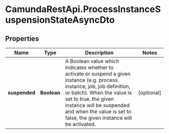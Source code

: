 # CamundaRestApi.ProcessInstanceSuspensionStateAsyncDto

## Properties
Name | Type | Description | Notes
------------ | ------------- | ------------- | -------------
**suspended** | **Boolean** | A Boolean value which indicates whether to activate or suspend a given instance  (e.g. process instance, job, job definition, or batch). When the value is set to true,  the given instance will be suspended and when the value is set to false,  the given instance will be activated. | [optional] 
